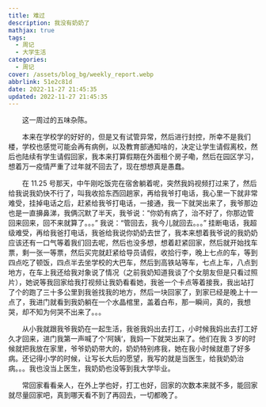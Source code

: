 ```yaml
---
title: 难过
description: 我没有奶奶了
mathjax: true
tags:
  - 周记
  - 大学生活
categories:
  - 周记
cover: /assets/blog_bg/weekly_report.webp
abbrlink: 51e2c81d
date: 2022-11-27 21:45:35
updated: 2022-11-27 21:45:35
---
```


&emsp;&emsp;这一周过的五味杂陈。

&emsp;&emsp;本来在学校学的好好的，但是又有试管异常，然后进行封控，所幸不是我们楼，学校也感觉可能会再有病例，以及教育部通知啥的，决定让学生请假离校，然后也陆续有学生请假回家，我本来打算假期在外面租个房子嘞，然后在园区学习，想着万一疫情严重了过年就不回去了，现在想想真是愚蠢。

&emsp;&emsp;在 11.25 号那天，中午刚吃饭完在宿舍躺着呢，突然我妈视频打过来了，然后给我说我奶快不行了，叫我收拾东西回趟家，再给我爷打电话，我心里一下就非常难受，挂掉电话之后，赶紧给我爷打电话，一接通，我一下就哭出来了，我爷那边也是一直擤鼻涕，我俩沉默了半天，我爷说：“你奶有病了，治不好了，你那边管回来回来，回不来就算了。。。” 我说：“管回去，我今儿就回去。。。” 挂断电话，我超级难受，再给我爸打电话，我爸给我说你奶奶去世了，我本来想着我爷说的我奶奶应该还有一口气等着我们回去呢，然后也没多想，想着赶紧回家，然后就开始找车票，剩一张一等票，然后买完就赶紧给导员请假，收拾行李，晚上七点的车，等到四点吃了顿饭，四点半去坐学校的大巴车，然后到高铁站等车，七点上车，八点到地方，在车上我还给我对象说了情况（之前我奶知道我谈了个女朋友但是只看过照片），她说等我回家给我打视频让我奶看看她，我爸一个卡点等着接我，我出站打了个的跑了三十多公里到我爸找我的地方，然后一块回家了，到家已经是晚上十一点了，我进门就看到我奶躺在一个水晶棺里，盖着白布，那一瞬间，真的，我想哭，却不知为何哭不出来了。。。

&emsp;&emsp;从小我就跟我爷我奶在一起生活，我爸我妈出去打工，小时候我妈出去打工好久才回来，进门我第一声喊了个’阿姨‘，我妈一下就哭出来了。他们在我 3 岁的时候就把我放在家里，爷爷奶奶带大的，奶奶特别疼我，她在我小时候就患了好多病。还记得小学的时候，让写长大后的愿望，我写的就是当医生，给我奶奶治病。。。我也没当上医生，我奶奶也没等到我大学毕业。

&emsp;&emsp;常回家看看亲人，在外上学也好，打工也好，回家的次数本来就不多，能回家就尽量回家吧，真到哪天看不到了再回去，一切都晚了。
